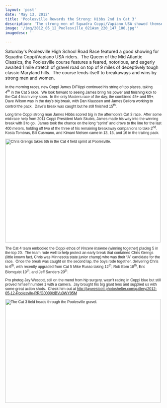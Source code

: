 ```yaml
---
layout: 'post'
date: 'May 13, 2012'
title: 'Poolesville Rewards the Strong: Hibbs 2nd in Cat 3'
description: 'The strong men of Squadra Coppi/Vapiano USA showed themselves over the gravel of the Poolesville High School Road Race on May 12.'
image: '/img/2012_05_12_Poolesville_021Asm_220_147_100.jpg"'
imagedesc: ''

---	
```

Saturday&#39;s Poolesville High School Road Race featured a good showing for Squadra Coppi/Vapiano USA riders.&nbsp; The Queen of the Mid Atlantic Classics, the Poolesville course features a feared, notorious, and eagerly awaited 1 mile stretch of gravel road on top of 9 miles of deceptively tough classic Maryland hills.&nbsp; The course lends itself to breakaways and wins by strong men and women.</p>
<div style="font-family: Arial, Verdana, sans-serif; font-size: 12px; color: rgb(34, 34, 34); background-color: rgb(255, 255, 255); ">
	<p>
		In the morning races, new Coppi James DiFilippi continued his string of top places, taking 4<sup>th</sup>&nbsp;in the Cat 5 race.&nbsp; We look forward to seeing James bring his power and finishing kick to the Cat 4 team very soon.&nbsp; In the only Masters race of the day, the combined 45+ and 55+, Dave Wilson was in the day&rsquo;s big break, with Dan Klaussen and James Bellora working to control the pack.&nbsp; Dave&rsquo;s break was caught but he still finished 15<sup>th</sup>.</p>
	<p>
		Long time Coppi strong man James Hibbs scored big in the afternoon&rsquo;s Cat 3 race.&nbsp; After some mid-race help from 2011 Coppi President Mark Skubis, James made his way into the winning break with 3 to go.&nbsp; James took the chance on the long &ldquo;sprint&rdquo; and drove to the line for the last 400 meters, holding off two of the three of his remaining breakaway companions to take 2<sup>nd</sup>.&nbsp;&nbsp; Kosta Tombras, Bill Cusmano, and Kimani Nielsen came in 13, 15, and 16 in the trailing pack.</p>
	<p>
		<img alt="Chris Grengs takes 6th in the Cat 4 field sprint at Poolesville." src="http://squadracoppi.com/images/news/2012 05 12 Poolesville 020.JPG" style="width: 500px; height: 333px; " /></p>
	<p>
		The Cat 4 team embodied the Coppi ethos of&nbsp;<em>Vincere Insieme</em>&nbsp;(winning together) placing 5 in the top 20.&nbsp; The team rode well to help protect an early break that contained Chris Grengs (little known fact, Chris was Minnesota state junior champ) who was their &ldquo;A&rdquo; candidate for the race.&nbsp; Once the break was caught on the second lap, the boys rode together, delivering Chris to 6<sup>th</sup>, with recently upgraded from Cat 5 Mike Russo taking 12<sup>th</sup>, Rob Eom 18<sup>th</sup>, Eric Blomquist 19<sup>th</sup>, and Jeff Sanders 20<sup>th</sup>.</p>
	<p>
		Pro photog Jay Wescott, still on the mend from hip surgery, wasn&#39;t racing in Coppi blue but still proved himself number 1 with a camera. &nbsp;Jay brought his big giant lens and supplied us with some great action shots.&nbsp; Check him out at&nbsp;<a href="http://jaywestcott.photoshelter.com/gallery/2012-05-12-Poolesvile-RR/G0000ldBVu3WY95M" target="_blank">http://jaywestcott.<wbr>photoshelter.com/gallery/2012-<wbr>05-12-Poolesvile-RR/<wbr>G0000ldBVu3WY95M</wbr></wbr></wbr></a></p>
	<p>
		<img alt="The Cat 3 field heads through the Poolesville gravel." src="http://squadracoppi.com/images/news/2012 05 12 Poolesville 027-1.jpg" style="float: left; width: 500px; height: 333px; " /></p>
	<p>
		&nbsp;</p>
	<p>
		&nbsp;</p>
	<p>
		&nbsp;</p>
</div>